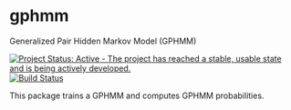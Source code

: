 # gphmm
Generalized Pair Hidden Markov Model (GPHMM)

[![Project Status: Active - The project has reached a stable, usable state and is being actively developed.](http://www.repostatus.org/badges/latest/active.svg)](http://www.repostatus.org/#active)
[![Build Status](https://travis-ci.com/fperraudeau/gphmm.svg?token=ytLv1sMU2PLnbscswr5x&branch=master)](https://travis-ci.org/fperraudeau/gphmm)


This package trains a GPHMM and computes GPHMM probabilities.
